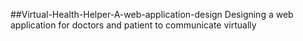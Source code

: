 ##Virtual-Health-Helper-A-web-application-design
Designing a web application for doctors and patient to communicate virtually 
